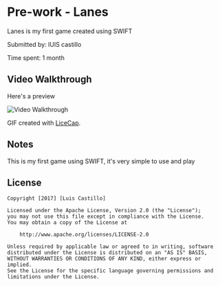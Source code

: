# Pre-work - Lanes

Lanes is my first game created using SWIFT

Submitted by: lUIS castillo

Time spent: 1 month



## Video Walkthrough 

Here's a preview

<img src='http://i.imgur.com/hBRXoBM.gif' title='Video Walkthrough' width='' alt='Video Walkthrough' />

GIF created with [LiceCap](http://www.cockos.com/licecap/).

## Notes

This is my first game using SWIFT, it's very simple to use and play

## License

    Copyright [2017] [Luis Castillo]

    Licensed under the Apache License, Version 2.0 (the "License");
    you may not use this file except in compliance with the License.
    You may obtain a copy of the License at

        http://www.apache.org/licenses/LICENSE-2.0

    Unless required by applicable law or agreed to in writing, software
    distributed under the License is distributed on an "AS IS" BASIS,
    WITHOUT WARRANTIES OR CONDITIONS OF ANY KIND, either express or implied.
    See the License for the specific language governing permissions and
    limitations under the License.
